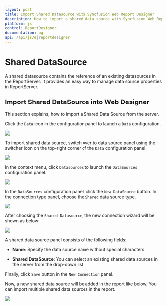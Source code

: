 ```yaml
---
layout: post
title: Import Shared Datasource with Syncfusion Web Report Designer
description: How to import a shared data source with Syncfusion Web Report Designer
platform: js
control: ReportDesigner
documentation: ug
api: /api/js/ejreportdesigner
---
```


# Shared DataSource

A shared datasource contains the reference of an existing datasources in the ReportServer. It provides an easy way to manage data source properties in ReportServer.

## Import Shared DataSource into Web Designer

This section explains, how to import a Shared Data Source from the server.

Click the `Data` icon in the configuration panel to launch a `Data` configuration.

![](Linking-Shared-DTSource-Images/Datasource-Start.png)

 To import shared data source, switch over to data source panel using the switcher icon on the top-right corner of the `Data` configuration panel.

![](Linking-Shared-DTSource-Images/Switcher-Datasource.png)

In the context menu, click `Datasources` to launch the `DataSources` configuration panel.

![](Linking-Shared-DTSource-Images/Datasource-New-Panel.png)

In the `DataSources` configuration panel, click the `New DataSource` button. In the connection type panel, choose the `Shared` data source type.

 ![](Linking-Shared-DTSource-Images/Shared-Datasource-Connect.png)

After choosing  the `Shared Datasource`, the new connection wizard will be shown as below:

 ![](Linking-Shared-DTSource-Images/Shared-Datasource-CreateWizard.png)

 A shared data source panel consists of the following fields:

  * **Name**: Specify the data source name without special characters.
 
 * **Shared DataSource**: You can select an existing shared data sources in the server from the drop-down list.

Finally, click `Save` button in the `New Connection` panel.

Now, a new shared data source will be added in the report like below. You can import multiple shared data sources in the report.

![](Linking-Shared-DTSource-Images/Select-SharedDS.png)
